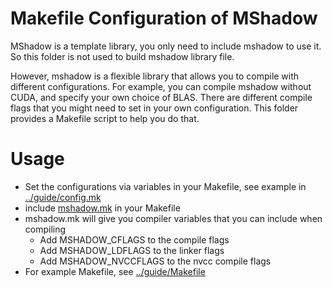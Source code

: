 Makefile Configuration of MShadow
=====
MShadow is a template library, you only need to include mshadow to use it. So this folder is not used to build mshadow library file.

However, mshadow is a flexible library that allows you to compile with different configurations. For example,
you can compile mshadow without CUDA, and specify your own choice of BLAS.
There are different compile flags that you might need to set in your own configuration.
This folder provides a Makefile script to help you do that.

Usage
=====
* Set the configurations via variables in your Makefile, see example in [../guide/config.mk](../guide/config.mk)
* include [mshadow.mk](mshadow.mk) in your Makefile
* mshadow.mk will give you compiler variables that you can include when compiling
  - Add MSHADOW_CFLAGS to the compile flags
  - Add MSHADOW_LDFLAGS to the linker flags
  - Add MSHADOW_NVCCFLAGS to the nvcc compile flags
* For example Makefile, see [../guide/Makefile](../guide/Makefile)
